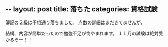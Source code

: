 --
layout: post
title: 落ちた
categories: 資格試験
--

簿記の２級は予想通り落ちました。
点数の詳細はまだきてませんが、

結構、内容が簡単だったので勉強不足が悔やまれます。
１１月の試験は絶対受かるぞー！！

